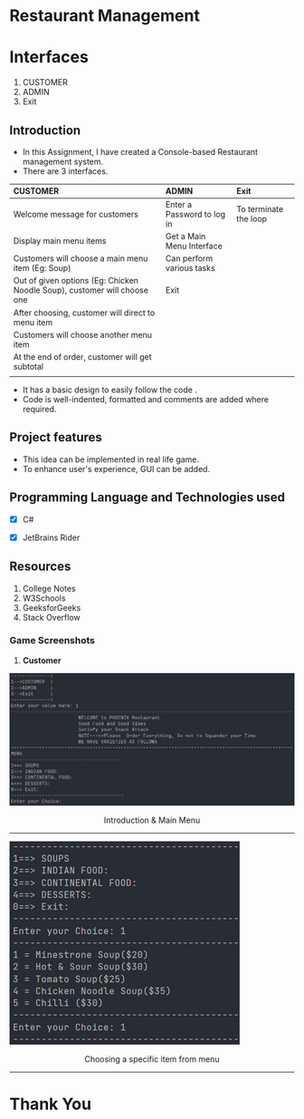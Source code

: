 # Restaurant Management

# Interfaces
1. CUSTOMER
2. ADMIN 
3. Exit

 ## Introduction

 - In this Assignment, I have created a Console-based Restaurant management system.
 - There are 3 interfaces.

| CUSTOMER                                                                 | ADMIN                      | Exit                  |
|:---                                                                      | :---                       |:---                   |
| Welcome message for customers                                            | Enter a Password to log in | To terminate the loop |
| Display main menu items                                                  | Get a Main Menu Interface  |                       |
| Customers will choose a main menu item (Eg: Soup)                        | Can perform various tasks  |                       |
| Out of given options (Eg: Chicken Noodle Soup), customer will choose one | Exit                       |                       |
| After choosing, customer will direct to menu item                        |                            |                       |
| Customers will choose another menu item                                  |                            |                       |
| At the end of order, customer will get subtotal                          |                            |                       |
|                                                                          |                            |                       |

 - It has a basic design to easily follow the code .
 - Code is well-indented, formatted and comments are added where required.

 ## Project features
 - This idea can be implemented in real life game.
 - To enhance user's experience, GUI can be added.
  
## Programming Language and Technologies used
 
 - [x] C#
 - [x] JetBrains Rider


## Resources
1. College Notes
2. W3Schools
3. GeeksforGeeks
4. Stack Overflow


### Game Screenshots

1. **Customer**

![Customer-Screenshot-1](./images/SS-1.png)

<div align="center">Introduction & Main Menu</div>
<hr> 

![Customer-Screenshot-2](./images/SS-2.png)

<div align="center">Choosing a specific item from menu</div>
<hr>



# Thank You

